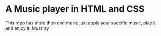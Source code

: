# A Music player in HTML and CSS
This repo has more then one music just apply your specific music, play it and enjoy it.
Must try
